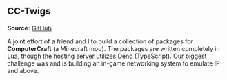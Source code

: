 ## CC-Twigs

**Source:** [GitHub](https://github.com/vandesm14/CC-Twigs)

A joint effort of a friend and I to build a collection of packages for **ComputerCraft** (a Minecraft mod). The packages are written completely in Lua, though the hosting server utilizes Deno (TypeScript). Our biggest challenge was and is building an in-game networking system to emulate IP and above.
